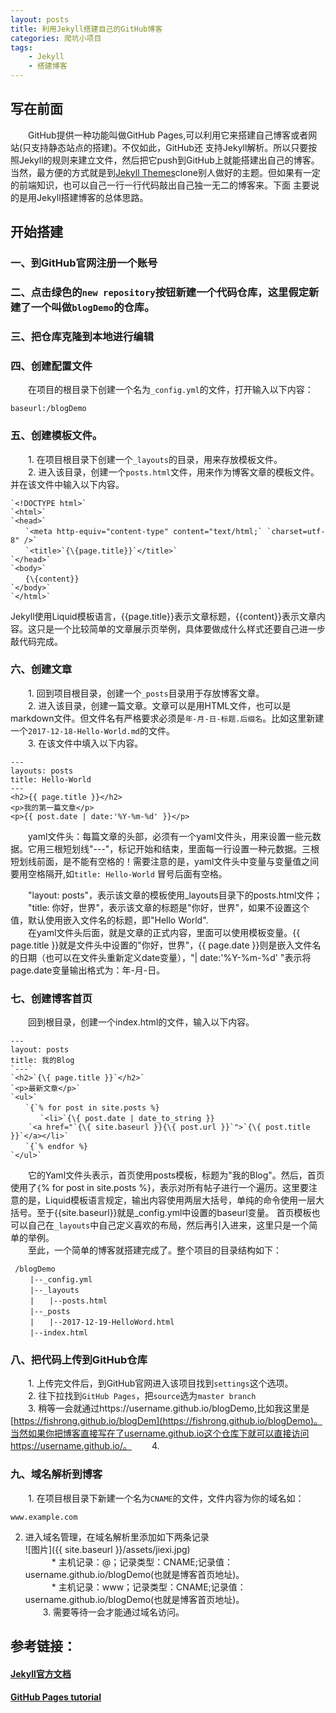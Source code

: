 ```yaml
---
layout: posts
title: 利用Jekyll搭建自己的GitHub博客
categories: 爬坑小项目
tags: 
    - Jekyll
    - 搭建博客
---
```

## 写在前面  
　　GitHub提供一种功能叫做GitHub Pages,可以利用它来搭建自己博客或者网站(只支持静态站点的搭建)。不仅如此，GitHub还
支持Jekyll解析。所以只要按照Jekyll的规则来建立文件，然后把它push到GitHub上就能搭建出自己的博客。
当然，最方便的方式就是到[Jekyll Themes](http://jekyllthemes.org/)clone别人做好的主题。但如果有一定的前端知识，也可以自己一行一行代码敲出自己独一无二的博客来。下面
主要说的是用Jekyll搭建博客的总体思路。  
## 开始搭建　　
### 一、到GitHub官网注册一个账号  
### 二、点击绿色的`new repository`按钮新建一个代码仓库，这里假定新建了一个叫做`blogDemo`的仓库。  
### 三、把仓库克隆到本地进行编辑  
### 四、创建配置文件
　　在项目的根目录下创建一个名为`_config.yml`的文件，打开输入以下内容：  
```
baseurl:/blogDemo
```
<!-- more -->
### 五、创建模板文件。  
　　1. 在项目根目录下创建一个`_layouts`的目录，用来存放模板文件。  
　　2. 进入该目录，创建一个`posts.html`文件，用来作为博客文章的模板文件。并在该文件中输入以下内容。
```
`<!DOCTYPE html>`  
`<html>`  
`<head>`  
　　`<meta http-equiv="content-type" content="text/html;` `charset=utf-8" />`  
　　`<title>`{\{page.title}}`</title>`   
`</head>`   
`<body>`   
　　{\{content}}   
`</body>`   
`</html>`   
```

Jekyll使用Liquid模板语言，\{\{page.title\}\}表示文章标题，\{\{content\}\}表示文章内容。这只是一个比较简单的文章展示页举例，具体要做成什么样式还要自己进一步敲代码完成。  
### 六、创建文章
　　1. 回到项目根目录，创建一个`_posts`目录用于存放博客文章。  
　　2. 进入该目录，创建一篇文章。文章可以是用HTML文件，也可以是markdown文件。但文件名有严格要求必须是`年-月-日-标题.后缀名`。比如这里新建一个`2017-12-18-Hello-World.md`的文件。  
　　3. 在该文件中填入以下内容。  
```
---
layouts: posts
title: Hello-World  
---
<h2>{{ page.title }}</h2>   
<p>我的第一篇文章</p> 
<p>{{ post.date | date:'%Y-%m-%d' }}</p>  
```
　　yaml文件头：每篇文章的头部，必须有一个yaml文件头，用来设置一些元数据。它用三根短划线"---"，标记开始和结束，里面每一行设置一种元数据。三根短划线前面，是不能有空格的！需要注意的是，yaml文件头中变量与变量值之间要用空格隔开,如`title: Hello-World`
冒号后面有空格。

　　"layout: posts"，表示该文章的模板使用_layouts目录下的posts.html文件；  
　　"title: 你好，世界"，表示该文章的标题是"你好，世界"，如果不设置这个值，默认使用嵌入文件名的标题，即"Hello World".  
　　在yaml文件头后面，就是文章的正式内容，里面可以使用模板变量。\{\{ page.title \}\}就是文件头中设置的"你好，世界"，\{\{ page.date }}则是嵌入文件名的日期（也可以在文件头重新定义date变量），"| date:'%Y-%m-%d' "表示将page.date变量输出格式为：年-月-日。  
### 七、创建博客首页
　　回到根目录，创建一个index.html的文件，输入以下内容。  
```
---
layout: posts
title: 我的Blog  
`---`  
`<h2>`{\{ page.title }}`</h2>`  
`<p>最新文章</p>`  
`<ul>`  
　　`{`% for post in site.posts %}  
　　　　`<li>`{\{ post.date | date_to_string }}   
	`<a href="`{\{ site.baseurl }}{\{ post.url }}`">`{\{ post.title }}`</a></li>`  
　　`{`% endfor %}     
`</ul>`  
```
 　　它的Yaml文件头表示，首页使用posts模板，标题为"我的Blog"。然后，首页使用了`{`% for post in site.posts %}，表示对所有帖子进行一个遍历。这里要注意的是，Liquid模板语言规定，输出内容使用两层大括号，单纯的命令使用一层大括号。至于\{\{site.baseurl\}\}就是_config.yml中设置的baseurl变量。 首页模板也可以自己在`_layouts`中自己定义喜欢的布局，然后再引入进来，这里只是一个简单的举例。  
 　　至此，一个简单的博客就搭建完成了。整个项目的目录结构如下：  
```
 /blogDemo
 　　|--_config.yml  
 　　|--_layouts  
 　　|　　|--posts.html
 　　|--_posts  
 　　|　　|--2017-12-19-HelloWord.html
 　　|--index.html
```
### 八、把代码上传到GitHub仓库
　　1. 上传完文件后，到GitHub官网进入该项目找到`settings`这个选项。  
　　2. 往下拉找到`GitHub Pages`，把`source`选为`master branch`  
　　3. 稍等一会就通过https://username.github.io/blogDemo,比如我这里是[https://fishrong.github.io/blogDem](https://fishrong.github.io/blogDemo)。当然如果你把博客直接写在了username.github.io这个仓库下就可以直接访问https://username.github.io/。
　　4. 
### 九、域名解析到博客
　　1. 在项目根目录下新建一个名为`CNAME`的文件，文件内容为你的域名如：
```
www.example.com
```

   2. 进入域名管理，在域名解析里添加如下两条记录  
![图片]({{ site.baseurl }}/assets/jiexi.jpg)   
　　　* 主机记录：@；记录类型：CNAME;记录值：username.github.io/blogDemo(也就是博客首页地址)。  
　　　* 主机记录：www；记录类型：CNAME;记录值：username.github.io/blogDemo(也就是博客首页地址)。  
　　3. 需要等待一会才能通过域名访问。   

## 参考链接：  
#### [Jekyll官方文档](https://www.jekyll.com.cn/)  
#### [GitHub Pages tutorial](https://pages.github.com/)




